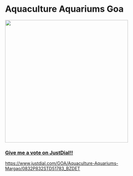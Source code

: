 # Aquaculture Aquariums Goa

<nav class="navbar navbar bg-dark">
            <a class="navbar-brand" href="#">

<img src="https://user-images.githubusercontent.com/44578315/47657022-4e5c4200-dbb6-11e8-9247-5a006156d357.jpg" width="400">





<br>





### Give me a vote on JustDial!!
https://www.justdial.com/GOA/Aquaculture-Aquariums-Margao/0832P832STD51783_BZDET
